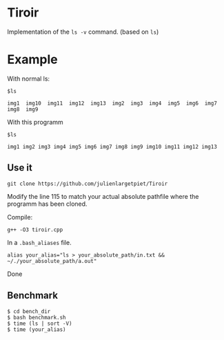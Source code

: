 # Tiroir

Implementation of the `ls -v` command. (based on `ls`)

# Example

With normal ls:

```
$ls

img1  img10  img11  img12  img13  img2  img3  img4  img5  img6  img7  img8  img9
```

With this programm

```
$ls

img1 img2 img3 img4 img5 img6 img7 img8 img9 img10 img11 img12 img13
```

## Use it

`git clone https://github.com/julienlargetpiet/Tiroir`

Modify the line 115 to match your actual absolute pathfile where the programm has been cloned.

Compile:

`g++ -O3 tiroir.cpp`

In a `.bash_aliases` file.

```
alias your_alias="ls > your_absolute_path/in.txt && ~/./your_absolute_path/a.out"
```

Done

## Benchmark

```
$ cd bench_dir
$ bash benchmark.sh
$ time (ls | sort -V)
$ time (your_alias)
```

